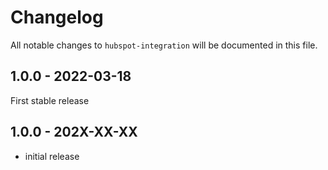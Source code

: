 # Changelog

All notable changes to `hubspot-integration` will be documented in this file.

## 1.0.0 - 2022-03-18

First stable release

## 1.0.0 - 202X-XX-XX

- initial release
